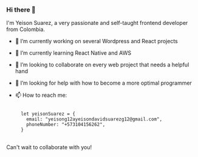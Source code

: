 ### Hi there 👋
I'm Yeison Suarez, a very passionate and self-taught frontend developer from Colombia.


- 🔭 I’m currently working on several Wordpress and React projects
- 🌱 I’m currently learning React Native and AWS
- 👯 I’m looking to collaborate on every web project that needs a helpful hand
- 🤔 I’m looking for help with how to become a more optimal programmer
- 📫 How to reach me: 
  
  <pre>
  <code>
    let yeisonSuarez = {
      email: "yeisong12ayeisondavidsuarezg12@gmail.com",
      phoneNumber: "+573104156262",
    }
  </code>
  </pre>

Can't wait to collaborate with you!
